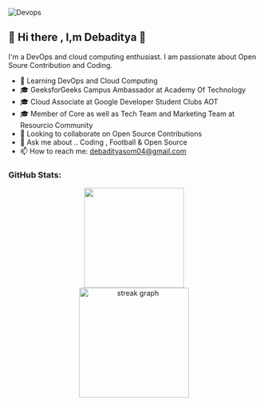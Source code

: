 ![Devops](https://github.com/Debaditya-Som/Debaditya-Som/assets/121785700/30219086-4351-4614-adca-7bb78ed19ed2)
## 👋 Hi there , I,m Debaditya 👋

 I'm a DevOps and cloud computing enthusiast. I am passionate about Open Soure Contribution and Coding.


- 🌱 Learning DevOps and Cloud Computing
- 🎓 GeeksforGeeks Campus Ambassador at Academy Of Technology
- 🎓 Cloud Associate at Google Developer Student Clubs AOT
- 🎓 Member of Core as well as Tech Team and Marketing Team at Resourcio Community
- 👯 Looking to collaborate on Open Source Contributions
- 💬 Ask me about .. Coding , Football & Open Source  
- 📫 How to reach me: debadityasom04@gmail.com
 
 ### GitHub Stats:
 
<div align="center"> 
<img height=200  src="https://github-readme-stats.vercel.app/api?username=debaditya-som&show_icons=true&rank_icon=github&theme=highcontrast&card_width=320" />
</div>

<div align="center">
  <img src="https://streak-stats.demolab.com?user=debaditya-som&locale=en&mode=daily&theme=highcontrast&hide_border=false&border_radius=5&order=3" height="220" alt="streak graph"  />
</div>
